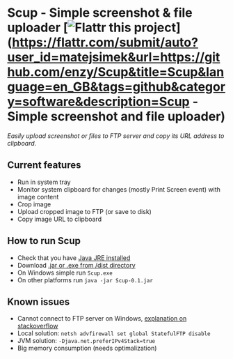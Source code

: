 # Scup - Simple screenshot & file uploader [![Flattr this project](http://api.flattr.com/button/flattr-badge-large.png)](https://flattr.com/submit/auto?user_id=matejsimek&url=https://github.com/enzy/Scup&title=Scup&language=en_GB&tags=github&category=software&description=Scup - Simple screenshot and file uploader) 

*Easily upload screenshot or files to FTP server and copy its URL address to clipboard.* 

## Current features ##

* Run in system tray
* Monitor system clipboard for changes (mostly Print Screen event) with image content
* Crop image
* Upload cropped image to FTP (or save to disk)
* Copy image URL to clipboard

## How to run Scup ##

* Check that you have [Java JRE installed](http://java.com/en/download/installed.jsp?detect=jre&try=1) 
* Download [.jar or .exe from /dist directory](https://github.com/enzy/Scup/tree/master/dist)
* On Windows simple run `Scup.exe` 
* On other platforms run `java -jar Scup-0.1.jar`

## Known issues ##

* Cannot connect to FTP server on Windows, [explanation on stackoverflow](http://stackoverflow.com/questions/6990663/java-7-prevents-ftp-transfers-on-windows-vista-and-7-if-firewall-is-on-any-idea)
 * Local solution: `netsh advfirewall set global StatefulFTP disable`
 * JVM solution: `-Djava.net.preferIPv4Stack=true`
* Big memory consumption (needs optimalization)

